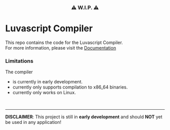 <h3 align="center">⚠️ W.I.P. ⚠️</h3>

# Luvascript Compiler

This repo contains the code for the Luvascript Compiler. <br>
For more information, please visit the [Documentation](https://lucr4ft.github.io/luvascript-compiler/)

### Limitations
The compiler
* is currently in early development.
* currently only supports compilation to x86_64 binaries.
* currently only works on Linux.

<br>

---
**DISCLAIMER**: This project is still in **early development** and should **NOT** yet be used in any application!
